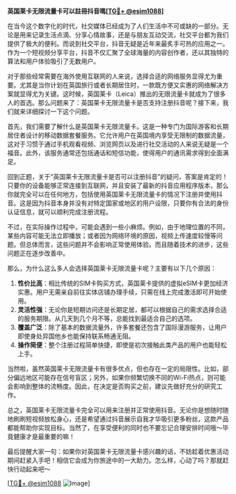 **英国莱卡无限流量卡可以註冊抖音嗎[[TG💪+ @esim1088](https://t.me/s/esim1088)]**

在当今这个数字化的时代，社交媒体已经成为了人们生活中不可或缺的一部分。无论是用来记录生活点滴、分享心情故事，还是与朋友互动交流，社交平台都为我们提供了极大的便利。而说到社交平台，抖音无疑是近年来最炙手可热的应用之一。作为一个短视频分享平台，抖音不仅汇聚了全球海量的内容创作者，还以其独特的算法和用户体验吸引了无数用户。

对于那些经常需要在海外使用互联网的人来说，选择合适的网络服务显得尤为重要。尤其是当你计划在英国旅行或者长期居住时，一款既方便又实惠的网络解决方案就显得尤为关键。这时候，英国莱卡（Leica）推出的无限流量卡就成为了很多人的首选。那么问题来了：英国莱卡无限流量卡是否支持注册抖音呢？接下来，我们就来详细探讨一下这个问题。

首先，我们需要了解什么是英国莱卡无限流量卡。这是一种专门为国际游客和长期居住者设计的移动数据套餐服务。它允许用户在英国境内享受无限制的数据流量，这对于习惯于通过手机观看视频、浏览网页以及进行社交活动的人来说无疑是一个福音。此外，该服务通常还包括通话和短信功能，使得用户的通讯需求得到全面满足。

回到正题，关于“英国莱卡无限流量卡是否可以注册抖音”的疑问，答案是肯定的！只要你的设备能够正常连接到互联网，并且安装了最新的抖音应用程序版本，那么你就完全可以在任何地方，包括使用英国莱卡无限流量卡的情况下注册并使用抖音。这是因为抖音本身并没有对特定国家或地区的用户设限，只要你有合法的身份认证信息，就可以顺利完成注册流程。

不过，在实际操作过程中，可能会遇到一些小麻烦。例如，由于地理位置的不同，某些内容可能无法立即播放；或者因为网络环境的原因，视频上传速度较慢等问题。但总体而言，这些问题并不会影响正常使用体验。而且随着技术的进步，这些问题正在逐步改善中。

那么，为什么这么多人会选择英国莱卡无限流量卡呢？主要有以下几个原因：

1. **性价比高**：相比传统的SIM卡购买方式，英国莱卡提供的虚拟eSIM卡更加经济实惠。用户无需亲自前往实体店铺办理手续，只需在线上完成激活即可开始使用。
2. **灵活性强**：无论你是短期访问还是长期定居，都可以根据自己的需求选择合适的服务期限。从几天到几个月不等，总能找到最适合自己的选项。
3. **覆盖广泛**：除了基本的数据流量外，许多套餐还包含了国际漫游服务，让用户即使身处异国他乡也能保持联系畅通无阻。
4. **操作简便**：整个注册过程简单快捷，即使是初次接触此类产品的用户也能轻松上手。

当然啦，虽然英国莱卡无限流量卡有很多优点，但也存在一定的局限性。比如，部分偏远地区可能存在信号盲区；另外，如果你频繁切换不同的Wi-Fi热点，则可能会影响到整体的流畅度。因此，在决定是否购买之前，建议先做好充分的研究工作。

总之，英国莱卡无限流量卡完全可以用来注册并正常使用抖音。无论你是想随时随地刷刷短视频放松身心，还是希望通过抖音展示自我才华吸引更多粉丝，这款产品都能帮助你实现目标。当然了，在享受便利的同时也不要忘记合理安排时间哦～毕竟健康才是最重要的嘛！

最后提醒大家一句：如果你对英国莱卡无限流量卡感兴趣的话，不妨趁着优惠活动期间赶紧入手吧！相信它会成为你旅途中的一大助力。怎么样，心动了吗？那就赶快行动起来吧～

[[TG💪+ @esim1088](https://t.me/s/esim1088) ![Image](https://i.postimg.cc/4NQfJmqS/Snipaste-2025-05-13-00-14-12.png)]
